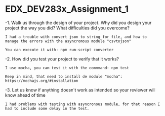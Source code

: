EDX_DEV283x_Assignment_1
========================


-1. Walk us through the design of your project. Why did you design your project the way you did? What difficulties did you overcome?

    I had a trouble with convert json to string for file, and how to manage the errors with the asyncromous module "csvtojson"

    You can execute it with: npm run-script converter

-2. How did you test your project to verify that it works? 

    I use mocha, you can test it with the commmand: npm test

    Keep in mind, that need to install de module "mocha": https://mochajs.org/#installation



-3. Let us know if anything doesn't work as intended so your reviewer will know ahead of time

    I had problems with testing with asyncronous module, for that reason I had to include some delay in the test.




